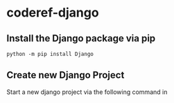 # coderef-django

## Install the Django package via pip
```Shell
python -m pip install Django
```

## Create new Django Project
Start a new django project via the following command in 
